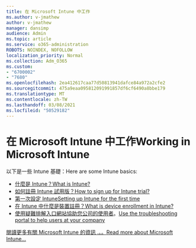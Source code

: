 ```yaml
---
title: 在 Microsoft Intune 中工作
ms.author: v-jmathew
author: v-jmathew
manager: dansimp
audience: Admin
ms.topic: article
ms.service: o365-administration
ROBOTS: NOINDEX, NOFOLLOW
localization_priority: Normal
ms.collection: Adm_O365
ms.custom:
- "6700002"
- "7680"
ms.openlocfilehash: 2ea412617caa77d50813941dafce84a972a2cfe2
ms.sourcegitcommit: 475a9eaa095812091991857df6cf6490a8bbe179
ms.translationtype: MT
ms.contentlocale: zh-TW
ms.lasthandoff: 03/08/2021
ms.locfileid: "50529182"
---
```

# <a name="working-in-microsoft-intune"></a><span data-ttu-id="957df-102">在 Microsoft Intune 中工作</span><span class="sxs-lookup"><span data-stu-id="957df-102">Working in Microsoft Intune</span></span>

<span data-ttu-id="957df-103">以下是一些 Intune 基礎：</span><span class="sxs-lookup"><span data-stu-id="957df-103">Here are some Intune basics:</span></span>

- [<span data-ttu-id="957df-104">什麼是 Intune？</span><span class="sxs-lookup"><span data-stu-id="957df-104">What is Intune?</span></span>](https://docs.microsoft.com/mem/intune/fundamentals/what-is-intune)
- [<span data-ttu-id="957df-105">如何註冊 Intune 試用版？</span><span class="sxs-lookup"><span data-stu-id="957df-105">How to sign up for Intune trial?</span></span>](https://docs.microsoft.com/mem/intune/fundamentals/free-trial-sign-up)
- [<span data-ttu-id="957df-106">第一次設定 Intune</span><span class="sxs-lookup"><span data-stu-id="957df-106">Setting up Intune for the first time</span></span>](https://docs.microsoft.com/mem/intune/fundamentals/setup-steps)
- [<span data-ttu-id="957df-107">在 Intune 中什麼是裝置註冊？</span><span class="sxs-lookup"><span data-stu-id="957df-107">What is device enrollment in Intune?</span></span>](https://docs.microsoft.com/mem/intune/enrollment/device-enrollment)
- <span data-ttu-id="957df-108">[使用疑難排解入口網站協助您公司的使用者](https://docs.microsoft.com/mem/intune/fundamentals/help-desk-operators)。</span><span class="sxs-lookup"><span data-stu-id="957df-108">[Use the troubleshooting portal to help users at your company](https://docs.microsoft.com/mem/intune/fundamentals/help-desk-operators)</span></span>

[<span data-ttu-id="957df-109">閱讀更多有關 Microsoft Intune 的資訊 .。。</span><span class="sxs-lookup"><span data-stu-id="957df-109">Read more about Microsoft Intune...</span></span>](https://docs.microsoft.com/mem/intune/)
